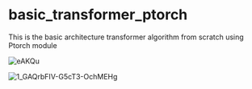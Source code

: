 # basic_transformer_ptorch
This is the basic architecture transformer algorithm from scratch using Ptorch module


![eAKQu](https://user-images.githubusercontent.com/30676606/233476274-3b0186dd-2339-4b56-bdb8-3c531ad4bb10.png)


![1_GAQrbFIV-G5cT3-OchMEHg](https://user-images.githubusercontent.com/30676606/233476585-06695447-b3d7-45f8-b05a-007437e98ea3.png)
